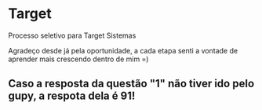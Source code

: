 # Target
Processo seletivo para Target Sistemas

Agradeço desde já pela oportunidade, a cada etapa senti a vontade de aprender mais crescendo dentro de mim =)

## Caso a resposta da questão "1" não tiver ido pelo gupy, a respota dela é 91!
